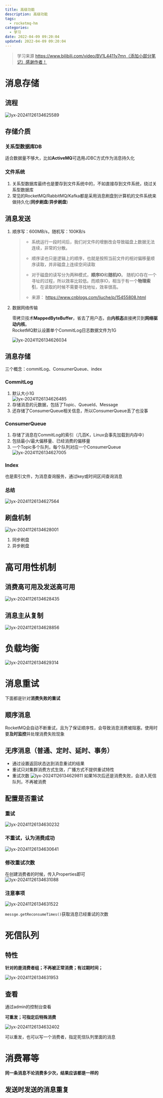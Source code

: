 ```yaml
---
title: 高级功能
description: 高级功能
tags:
  - rocketmq-hm
categories:
  - 学习
date: 2022-04-09 09:20:04
updated: 2022-04-09 09:20:04
---
```


> 学习来源 https://www.bilibili.com/video/BV1L4411y7mn（添加小部分笔记）感谢作者！

# 消息存储

## 流程

![lyx-20241126134625589](images/mypost/lyx-20241126134625589.png)

## 存储介质

### 关系型数据库DB

适合数据量不够大，比如**ActiveMQ**可选用JDBC方式作为消息持久化

### 文件系统

1. 关系型数据库最终也是要存到文件系统中的，不如直接存到文件系统，绕过关系型数据库
2. 常见的RocketMQ/RabbitMQ/Kafka都是采用消息刷盘到计算机的文件系统来做持久化(**同步刷盘**/**异步刷盘**)

## 消息发送

1. 顺序写：600MB/s，随机写：100KB/s  

   > - 系统运行一段时间后，我们对文件的增删改会导致磁盘上数据无法连续，非常的分散。
   >
   > - 顺序读也只是逻辑上的顺序，也就是按照当前文件的相对偏移量顺序读取，并非磁盘上连续空间读取
   > - 对于磁盘的读写分为两种模式，**顺序IO**和**随机IO**。 随机IO存在一个寻址的过程，所以效率比较低。而顺序IO，相当于有一个**物理索引**，在读取的时候不需要寻找地址，效率很高。 
   > - 来源： https://www.cnblogs.com/liuche/p/15455808.html

2. 数据网络传输  

   零拷贝技术**MappedByteBuffer**，省去了用户态，由**内核态**直接拷贝到**网络驱动内核**。    
   RocketMQ默认设置单个CommitLog日志数据文件为1G


   ![lyx-20241126134626034](images/mypost/lyx-20241126134626034.png)

## 消息存储

三个概念：commitLog、ConsumerQueue、index

### CommitLog

1. 默认大小1G  
   ![lyx-20241126134626485](images/mypost/lyx-20241126134626485.png)
2. 存储消息的元数据，包括了Topic、QueueId、Message
3. 还存储了ConsumerQueue相关信息，所以ConsumerQueue丢了也没事

### ConsumerQueue

1. 存储了消息在CommitLog的索引（几百K，Linux会事先加载到内存中）
2. 包括最小/最大偏移量、已经消费的偏移量
3. 一个Topic多个队列，每个队列对应一个ConsumerQueue  
   ![lyx-20241126134627005](images/mypost/lyx-20241126134627005.png)

### Index

也是索引文件，为消息查询服务，通过key或时间区间查询消息

### 总结

![lyx-20241126134627564](images/mypost/lyx-20241126134627564.png)

## 刷盘机制

![lyx-20241126134628001](images/mypost/lyx-20241126134628001.png)

1. 同步刷盘
2. 异步刷盘

# 高可用性机制

## 消费高可用及发送高可用

![lyx-20241126134628435](images/mypost/lyx-20241126134628435.png)

## 消息主从复制

![lyx-20241126134628856](images/mypost/lyx-20241126134628856.png)

# 负载均衡

![lyx-20241126134629314](images/mypost/lyx-20241126134629314.png)

# 消息重试

下面都是针对**消费失败的重试**

## 顺序消息  

RocketMQ会自动不断重试，且为了保证顺序性，会导致消息消费被阻塞。使用时要**及时监控**并处理消费失败现象

## 无序消息（普通、定时、延时、事务）  

- 通过设置返回状态达到消息重试的结果
- 重试只对集群消费方式生效，广播方式不提供重试特性
- 重试次数
  ![lyx-20241126134629811](images/mypost/lyx-20241126134629811.png)
  如果16次后还是消费失败，会进入死信队列，不再被消费

## 配置是否重试

### 重试

![lyx-20241126134630232](images/mypost/lyx-20241126134630232.png)

### 不重试，认为消费成功

![lyx-20241126134630641](images/mypost/lyx-20241126134630641.png)

### 修改重试次数

在创建消费者的时候，传入Properties即可  
![lyx-20241126134631088](images/mypost/lyx-20241126134631088.png)

### 注意事项

![lyx-20241126134631522](images/mypost/lyx-20241126134631522.png)

```messge.getReconsumeTimes()```获取消息已经重试的次数

# 死信队列

## 特性

**针对的是消费者组；不再被正常消费；有过期时间；**

![lyx-20241126134631953](images/mypost/lyx-20241126134631953.png)

## 查看

通过admin的控制台查看

**可重发；可指定后特殊消费**

![lyx-20241126134632402](images/mypost/lyx-20241126134632402.png)

可以重发，也可以写一个消费者，指定死信队列里面的消息

# 消费幂等

**同一条消息不论消费多少次，结果应该都是一样的**

## 发送时发送的消息重复

